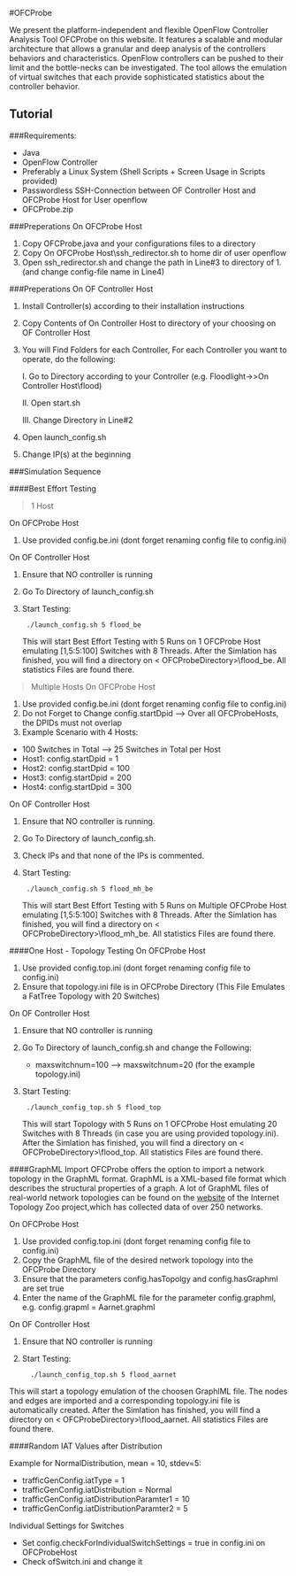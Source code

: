 #OFCProbe


We present the platform-independent and flexible OpenFlow Controller Analysis Tool OFCProbe on this website. It features 
a scalable and modular architecture that allows a granular and deep analysis of the controllers behaviors and 
characteristics. OpenFlow controllers can be pushed to their limit and the bottle-necks can be investigated.
The tool allows the emulation of virtual switches that each provide sophisticated statistics about the controller 
behavior.

## Tutorial


###Requirements:

- Java
- OpenFlow Controller
- Preferably a Linux System (Shell Scripts + Screen Usage in Scripts provided)
- Passwordless SSH-Connection between OF Controller Host and OFCProbe Host for User openflow
- OFCProbe.zip


###Preperations On OFCProbe Host


1. Copy OFCProbe.java and your configurations files to a directory
2. Copy On OFCProbe Host\ssh_redirector.sh to home dir of user openflow
3. Open ssh_redirector.sh and change the path in Line#3 to directory of 1. (and change config-file name in Line4)

###Preperations On OF Controller Host


1. Install Controller(s) according to their installation instructions
2. Copy Contents of On Controller Host to directory of your choosing on OF Controller Host
3. You will Find Folders for each Controller, For each Controller you want to operate, do the following:
    
    I. Go to Directory according to your Controller (e.g. Floodlight->>On Controller Host\flood)

    II. Open start.sh
    
    III. Change Directory in Line#2
4. Open launch_config.sh
5. Change IP(s) at the beginning

###Simulation Sequence


####Best Effort Testing
 

> 1 Host

On OFCProbe Host

1. Use provided config.be.ini (dont forget renaming config file to config.ini)

On OF Controller Host

1. Ensure that NO controller is running
2. Go To Directory of launch_config.sh
3. Start Testing:

        ./launch_config.sh 5 flood_be

    This will start Best Effort Testing with 5 Runs on 1 OFCProbe Host emulating [1,5:5:100] Switches with 8 Threads. 
    After the Simlation has finished, you will find a directory on < OFCProbeDirectory>\flood_be\. 
    All statistics Files are found there.

> Multiple Hosts
On OFCProbe Host

1. Use provided config.be.ini (dont forget renaming config file to config.ini)
2. Do not Forget to Change config.startDpid --> Over all OFCProbeHosts, the DPIDs must not overlap
3. Example Scenario with 4 Hosts:
* 100 Switches in Total --> 25 Switches in Total per Host
* Host1: config.startDpid = 1
* Host2: config.startDpid = 100
* Host3: config.startDpid = 200
* Host4: config.startDpid = 300

On OF Controller Host

1. Ensure that NO controller is running. 
2. Go To Directory of launch_config.sh.
3. Check IPs and that none of the IPs is commented.
4. Start Testing:

        ./launch_config.sh 5 flood_mh_be

    This will start Best Effort Testing with 5 Runs on Multiple OFCProbe Host emulating [1,5:5:100] Switches with 8 Threads.
    After the Simlation has finished, you will find a directory on < OFCProbeDirectory>\flood_mh_be\.
    All statistics Files are found there.

####One Host - Topology Testing
On OFCProbe Host

1.  Use provided config.top.ini (dont forget renaming config file to config.ini)
2. Ensure that topology.ini file is in OFCProbe Directory (This File Emulates a FatTree Topology with 20 Switches)

On OF Controller Host

1. Ensure that NO controller is running
2. Go To Directory of launch_config.sh and change the Following:
    * maxswitchnum=100 --> maxswitchnum=20 (for the example topology.ini)
3. Start Testing:

        ./launch_config_top.sh 5 flood_top

    This will start Topology with 5 Runs on 1 OFCProbe Host emulating 20 Switches with 8 Threads (in case you are using provided topology.ini). 
    After the Simlation has finished, you will find a directory on < OFCProbeDirectory>\flood_top\. 
    All statistics Files are found there. 

####GraphML Import
OFCProbe offers the option to import a network topology in the GraphML format. GraphML is a XML-based file format which describes the structural properties of a graph. A lot of GraphML files of real-world network topologies can be found on the [website](http://www.topology-zoo.org/index.html) of the  Internet Topology Zoo project,which has collected data of  over 250 networks.

On OFCProbe Host
1.  Use provided config.top.ini (dont forget renaming config file to config.ini)
2. Copy the GraphML file of the desired network topology into the OFCProbe Directory 
3. Ensure that the parameters config.hasTopolgy and config.hasGraphml are set true
4. Enter the name of the GraphML file for the parameter config.graphml, e.g.
        config.grapml = Aarnet.graphml

On OF Controller Host

1. Ensure that NO controller is running
2. Start Testing:

         ./launch_config_top.sh 5 flood_aarnet

This will start a topology emulation of the choosen GraphlML file. The nodes and edges are imported and a corresponding topology.ini file is automatically created. After the Simlation has finished, you will find a directory on < OFCProbeDirectory>\flood_aarnet\. 
   All statistics Files are found there. 

####Random IAT Values after Distribution

Example for NormalDistribution, mean = 10, stdev=5:

* trafficGenConfig.iatType = 1
* trafficGenConfig.iatDistribution = Normal
* trafficGenConfig.iatDistributionParamter1 = 10
* trafficGenConfig.iatDistributionParamter2 = 5

Individual Settings for Switches

* Set config.checkForIndividualSwitchSettings = true in config.ini on OFCProbeHost
* Check ofSwitch.ini and change it

